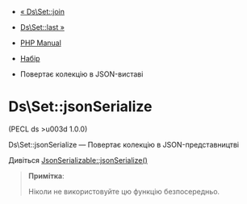 - [« Ds\Set::join](ds-set.join.md)
- [Ds\Set::last »](ds-set.last.md)

- [PHP Manual](index.md)
- [Набір](class.ds-set.md)
- Повертає колекцію в JSON-виставі

# Ds\Set::jsonSerialize

(PECL ds \>u003d 1.0.0)

Ds\Set::jsonSerialize — Повертає колекцію в JSON-представництві

Дивіться
[JsonSerializable::jsonSerialize()](jsonserializable.jsonserialize.md)

> **Примітка**:
>
> Ніколи не використовуйте цю функцію безпосередньо.
